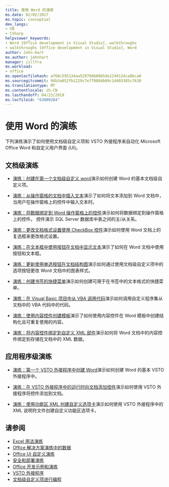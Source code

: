```yaml
---
title: 使用 Word 的演练
ms.date: 02/02/2017
ms.topic: conceptual
dev_langs:
- VB
- CSharp
helpviewer_keywords:
- Word [Office development in Visual Studio], walkthroughs
- walkthroughs [Office development in Visual Studio], Word
author: John-Hart
ms.author: johnhart
manager: jillfra
ms.workload:
- office
ms.openlocfilehash: af68c595134aa52979d68065de1249124ca8bca0
ms.sourcegitcommit: 94b3a052fb1229c7e7f8804b09c1d403385c7630
ms.translationtype: MT
ms.contentlocale: zh-CN
ms.lasthandoff: 04/23/2019
ms.locfileid: "63009284"
---
```

# <a name="walkthroughs-using-word"></a>使用 Word 的演练
  下列演练演示了如何使用文档级自定义项和 VSTO 外接程序来自动化 Microsoft Office Word 和自定义用户界面 (UI)。

## <a name="document-level-walkthroughs"></a>文档级演练
- [演练：创建在第一个文档级自定义 word](../vsto/walkthrough-creating-your-first-document-level-customization-for-word.md)演示如何创建 Word 的基本文档级自定义项。

- [演练：从操作窗格的文档中插入文本](../vsto/walkthrough-inserting-text-into-a-document-from-an-actions-pane.md)演示了如何将文本添加到 Word 文档中，当用户在操作窗格上的控件中输入文本时。

- [演练：将数据绑定到 Word 操作窗格上的控件](../vsto/walkthrough-binding-data-to-controls-on-a-word-actions-pane.md)演示如何将数据绑定到操作窗格上的控件。 控件演示 SQL Server 数据库中表之间的主/从关系。

- [演练：更改文档格式设置使用 CheckBox 控件](../vsto/walkthrough-changing-document-formatting-using-checkbox-controls.md)演示如何使用 Word 文档上的复选框来更改格式设置。

- [演练：在文本框中使用按钮在文档中显示文本](../vsto/walkthrough-displaying-text-in-a-text-box-in-a-document-using-a-button.md)演示了如何在 Word 文档中使用按钮和文本框。

- [演练：更新使用单选按钮在文档结构图](../vsto/walkthrough-updating-a-chart-in-a-document-using-radio-buttons.md)演示如何通过使用文档级自定义项中的选项按钮更改 Word 文档中的图表样式。

- [演练：创建书签的快捷菜单](../vsto/walkthrough-creating-shortcut-menus-for-bookmarks.md)演示如何创建可用于在书签中的文本格式的快捷菜单。

- [演练：在 Visual Basic 项目中从 VBA 调用代码](../vsto/walkthrough-calling-code-from-vba-in-a-visual-basic-project.md)演示如何调用自定义程序集从文档中的 VBA 代码中的代码。

- [演练：使用内容控件创建模板](../vsto/walkthrough-creating-a-template-by-using-content-controls.md)演示了如何使用内容控件在 Word 模板中创建结构化且可重复使用的内容。

- [演练：将内容控件绑定到自定义 XML 部件](../vsto/walkthrough-binding-content-controls-to-custom-xml-parts.md)演示如何将 Word 文档中的内容控件绑定到存储在文档中的 XML 数据。

## <a name="application-level-walkthroughs"></a>应用程序级演练
- [演练：第一个 VSTO 外接程序中创建 Word](../vsto/walkthrough-creating-your-first-vsto-add-in-for-word.md)演示如何创建 Word 的基本 VSTO 外接程序中。

- [演练：在 VSTO 外接程序中的运行时向文档添加控件](../vsto/walkthrough-adding-controls-to-a-document-at-run-time-in-a-vsto-add-in.md)演示如何使用 VSTO 外接程序将控件添加到文档。

- [演练：使用功能区 XML 创建自定义选项卡](../vsto/walkthrough-creating-a-custom-tab-by-using-ribbon-xml.md)演示如何使用 VSTO 外接程序中的 XML 说明符文件创建自定义功能区选项卡。

## <a name="see-also"></a>请参阅
- [Excel 用法演练](../vsto/walkthroughs-using-excel.md)
- [Office 解决方案演练中的数据](../vsto/data-in-office-solutions-walkthroughs.md)
- [Office UI 自定义演练](../vsto/office-ui-customization-walkthroughs.md)
- [安全和部署演练](../vsto/security-and-deployment-walkthroughs.md)
- [Office 开发示例和演练](../vsto/office-development-samples-and-walkthroughs.md)
- [VSTO 外接程序](../vsto/programming-vsto-add-ins.md)
- [文档级自定义项进行编程](../vsto/programming-document-level-customizations.md)
